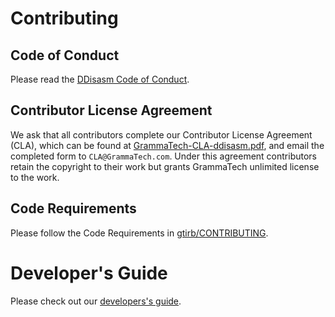 # Contributing

## Code of Conduct

Please read the [DDisasm Code of Conduct](CODE_OF_CONDUCT.md).

## Contributor License Agreement

We ask that all contributors complete our Contributor License
Agreement (CLA), which can be found at
[GrammaTech-CLA-ddisasm.pdf](./GrammaTech-CLA-ddisasm.pdf),
and email the completed form to `CLA@GrammaTech.com`.  Under this
agreement contributors retain the copyright to their work but grants
GrammaTech unlimited license to the work.

## Code Requirements

Please follow the Code Requirements in
[gtirb/CONTRIBUTING](https://github.com/GrammaTech/gtirb/blob/master/CONTRIBUTING.md#code-requirements).

# Developer's Guide

Please check out our [developers's guide](https://grammatech.github.io/ddisasm/).

